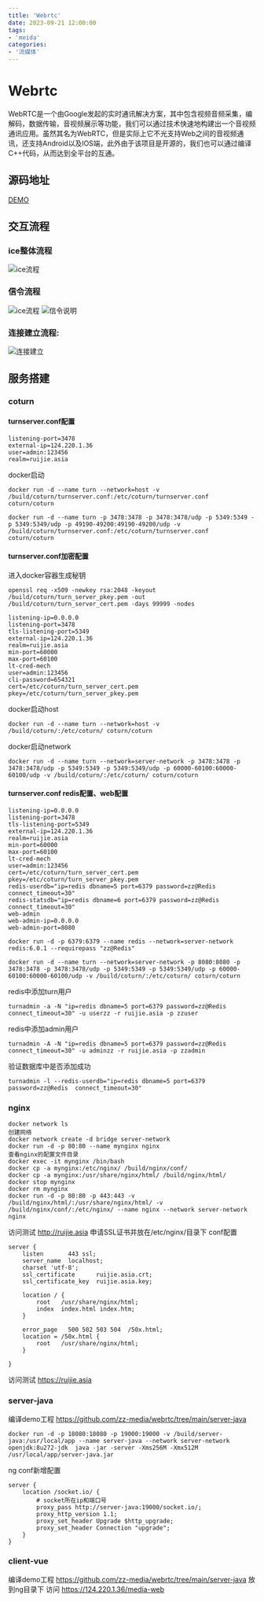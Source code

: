 ```yaml
---
title: 'Webrtc'
date: 2023-09-21 12:00:00
tags:
- 'meida'
categories:
- '流媒体'
---
```

# Webrtc

WebRTC是一个由Google发起的实时通讯解决方案，其中包含视频音频采集，编解码，数据传输，音视频展示等功能，我们可以通过技术快速地构建出一个音视频通讯应用。虽然其名为WebRTC，但是实际上它不光支持Web之间的音视频通讯，还支持Android以及IOS端，此外由于该项目是开源的，我们也可以通过编译C++代码，从而达到全平台的互通。

## 源码地址

[DEMO](https://github.com/zz-media/webrtc)

## 交互流程

### ice整体流程

![ice流程](./Webrtc.assets/ice.jpg)

### 信令流程

![ice流程](./Webrtc.assets/signal.jpg)
![信令说明](./Webrtc.assets/signal2.jpg)

### 连接建立流程:

![连接建立](./Webrtc.assets/peer.png)

## 服务搭建

### coturn

#### turnserver.conf配置

```
listening-port=3478
external-ip=124.220.1.36
user=admin:123456
realm=ruijie.asia
```

docker启动

```
docker run -d --name turn --network=host -v /build/coturn/turnserver.conf:/etc/coturn/turnserver.conf coturn/coturn
```

```
docker run -d --name turn -p 3478:3478 -p 3478:3478/udp -p 5349:5349 -p 5349:5349/udp -p 49190-49200:49190-49200/udp -v /build/coturn/turnserver.conf:/etc/coturn/turnserver.conf coturn/coturn
```

#### turnserver.conf加密配置

进入docker容器生成秘钥

```
openssl req -x509 -newkey rsa:2048 -keyout /build/coturn/turn_server_pkey.pem -out /build/coturn/turn_server_cert.pem -days 99999 -nodes
```

```
listening-ip=0.0.0.0
listening-port=3478
tls-listening-port=5349
external-ip=124.220.1.36
realm=ruijie.asia
min-port=60000
max-port=60100
lt-cred-mech
user=admin:123456
cli-password=654321
cert=/etc/coturn/turn_server_cert.pem
pkey=/etc/coturn/turn_server_pkey.pem
```

docker启动host

```
docker run -d --name turn --network=host -v /build/coturn/:/etc/coturn/ coturn/coturn
```

docker启动network

```
docker run -d --name turn --network=server-network -p 3478:3478 -p 3478:3478/udp -p 5349:5349 -p 5349:5349/udp -p 60000-60100:60000-60100/udp -v /build/coturn/:/etc/coturn/ coturn/coturn
```

#### turnserver.conf redis配置、web配置
```
listening-ip=0.0.0.0
listening-port=3478
tls-listening-port=5349
external-ip=124.220.1.36
realm=ruijie.asia
min-port=60000
max-port=60100
lt-cred-mech
user=admin:123456
cert=/etc/coturn/turn_server_cert.pem
pkey=/etc/coturn/turn_server_pkey.pem
redis-userdb="ip=redis dbname=5 port=6379 password=zz@Redis connect_timeout=30"
redis-statsdb="ip=redis dbname=6 port=6379 password=zz@Redis connect_timeout=30"
web-admin
web-admin-ip=0.0.0.0
web-admin-port=8080
```
```
docker run -d -p 6379:6379 --name redis --network=server-network redis:6.0.1 --requirepass "zz@Redis"
```
```
docker run -d --name turn --network=server-network -p 8080:8080 -p 3478:3478 -p 3478:3478/udp -p 5349:5349 -p 5349:5349/udp -p 60000-60100:60000-60100/udp -v /build/coturn/:/etc/coturn/ coturn/coturn
```
redis中添加turn用户
```
turnadmin -a -N "ip=redis dbname=5 port=6379 password=zz@Redis  connect_timeout=30" -u userzz -r ruijie.asia -p zzuser
```
redis中添加admin用户
```
turnadmin -A -N "ip=redis dbname=5 port=6379 password=zz@Redis  connect_timeout=30" -u adminzz -r ruijie.asia -p zzadmin
```
验证数据库中是否添加成功
```
turnadmin -l --redis-userdb="ip=redis dbname=5 port=6379 password=zz@Redis  connect_timeout=30"
```

### nginx

```
docker network ls
创建网络
docker network create -d bridge server-network
docker run -d -p 80:80 --name mynginx nginx
查看nginx的配置文件目录
docker exec -it mynginx /bin/bash
docker cp -a mynginx:/etc/nginx/ /build/nginx/conf/
docker cp -a mynginx:/usr/share/nginx/html/ /build/nginx/html/
docker stop mynginx
docker rm mynginx
docker run -d -p 80:80 -p 443:443 -v /build/nginx/html/:/usr/share/nginx/html/ -v /build/nginx/conf/:/etc/nginx/ --name nginx --network server-network nginx
```

访问测试 http://ruijie.asia
申请SSL证书并放在/etc/nginx/目录下
conf配置

```
server {
    listen       443 ssl;
    server_name  localhost;
    charset 'utf-8';
    ssl_certificate      ruijie.asia.crt;
    ssl_certificate_key  ruijie.asia.key;

    location / {
        root   /usr/share/nginx/html;
        index  index.html index.htm;
    }

    error_page   500 502 503 504  /50x.html;
    location = /50x.html {
        root   /usr/share/nginx/html;
    }

}
```

访问测试 https://ruijie.asia

### server-java

编译demo工程 https://github.com/zz-media/webrtc/tree/main/server-java

```
docker run -d -p 18080:18080 -p 19000:19000 -v /build/server-java:/usr/local/app --name server-java --network server-network openjdk:8u272-jdk  java -jar -server -Xms256M -Xmx512M /usr/local/app/server-java.jar
```

ng conf新增配置

```
server {
    location /socket.io/ {
        # socket所在ip和端口号
        proxy_pass http://server-java:19000/socket.io/;
        proxy_http_version 1.1;
        proxy_set_header Upgrade $http_upgrade;
        proxy_set_header Connection "upgrade";
    } 
}
```

### client-vue

编译demo工程 https://github.com/zz-media/webrtc/tree/main/server-java
放到ng目录下
访问 https://124.220.1.36/media-web
